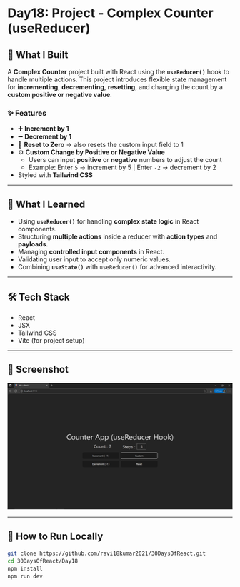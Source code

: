# Day18: Project - Complex Counter (useReducer)

## 🚀 What I Built

A **Complex Counter** project built with React using the **`useReducer()`** hook to handle multiple actions. This project introduces flexible state management for **incrementing**, **decrementing**, **resetting**, and changing the count by a **custom positive or negative value**.

### ✨ Features
- ➕ **Increment by 1**
- ➖ **Decrement by 1**
- 🔁 **Reset to Zero** → also resets the custom input field to 1
- ⚙️ **Custom Change by Positive or Negative Value**
  - Users can input **positive** or **negative** numbers to adjust the count
  - Example: Enter `5` → increment by 5 | Enter `-2` → decrement by 2
- Styled with **Tailwind CSS**

---

## 🧠 What I Learned

- Using **`useReducer()`** for handling **complex state logic** in React components.
- Structuring **multiple actions** inside a reducer with **action types** and **payloads**.
- Managing **controlled input components** in React.
- Validating user input to accept only numeric values.
- Combining **`useState()`** with `useReducer()` for advanced interactivity.

---

## 🛠️ Tech Stack

- React
- JSX
- Tailwind CSS
- Vite (for project setup)

---

## 📸 Screenshot

![Screenshot](./screenshot.png)

---

## 🧪 How to Run Locally

```bash
git clone https://github.com/ravi18kumar2021/30DaysOfReact.git
cd 30DaysOfReact/Day18
npm install
npm run dev